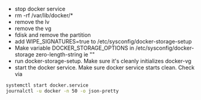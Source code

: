 * stop docker service
* rm -rf /var/lib/docker/*
* remove the lv
* remove the vg
* fdisk and remove the partition
* add WIPE_SIGNATURES=true to /etc/sysconfig/docker-storage-setup
* Make variable DOCKER_STORAGE_OPTIONS in /etc/sysconfig/docker-storage zero-length-string ie ""
* run docker-storage-setup. Make sure it's cleanly initializes docker-vg
* start the docker service. Make sure docker service starts clean. Check via 
```sh  
systemctl start docker.service
journalctl -u docker -n 50 -o json-pretty
```